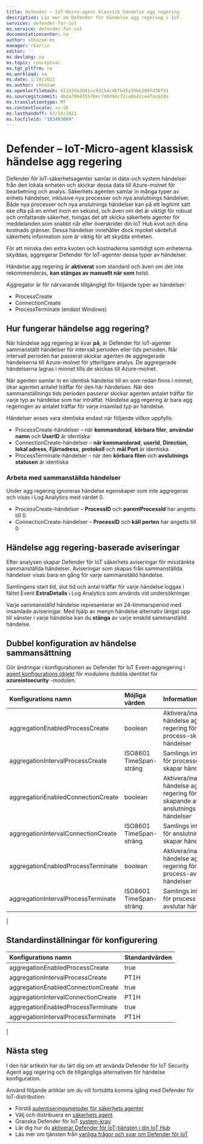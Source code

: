 ```yaml
---
title: Defender – IoT-Micro-agent klassisk händelse agg regering
description: Läs mer om Defender för händelse agg regering i IoT.
services: defender-for-iot
ms.service: defender-for-iot
documentationcenter: na
author: shhazam-ms
manager: rkarlin
editor: ''
ms.devlang: na
ms.topic: conceptual
ms.tgt_pltfrm: na
ms.workload: na
ms.date: 1/20/2021
ms.author: shhazam
ms.openlocfilehash: 01333da3041cc93154c46fb45a39bb209fd30f91
ms.sourcegitcommit: 4bda786435578ec7d6d94c72ca8642ce47ac628a
ms.translationtype: MT
ms.contentlocale: sv-SE
ms.lasthandoff: 03/16/2021
ms.locfileid: "103493089"
---
```

# <a name="defender-iot-micro-agent-classic-event-aggregation"></a>Defender – IoT-Micro-agent klassisk händelse agg regering

Defender för IoT-säkerhetsagenter samlar in data-och system händelser från den lokala enheten och skickar dessa data till Azure-molnet för bearbetning och analys. Säkerhets agenten samlar in många typer av enhets händelser, inklusive nya processer och nya anslutnings händelser. Både nya processer och nya anslutnings händelser kan på ett legitimt sätt ske ofta på en enhet inom en sekund, och även om det är viktigt för robust och omfattande säkerhet, tvingas det att skicka säkerhets agenter för meddelanden som snabbt når eller överskrider din IoT Hub kvot och dina kostnads gränser. Dessa händelser innehåller dock mycket värdefull säkerhets information som är viktig för att skydda enheten.

För att minska den extra kvoten och kostnaderna samtidigt som enheterna skyddas, aggregerar Defender för IoT-agenter dessa typer av händelser.

Händelse agg regering är **aktiverat** som standard och även om det inte rekommenderas, **kan stängas av manuellt när som** helst.

Aggregator är för närvarande tillgängligt för följande typer av händelser:

* ProcessCreate
* ConnectionCreate
* ProcessTerminate (endast Windows)

## <a name="how-does-event-aggregation-work"></a>Hur fungerar händelse agg regering?

När händelse agg regering är kvar **på**, är Defender för IoT-agenter sammanställt händelser för intervall perioden eller tids perioden.
När intervall perioden har passerat skickar agenten de aggregerade händelserna till Azure-molnet för ytterligare analys.
De aggregerade händelserna lagras i minnet tills de skickas till Azure-molnet.

När agenten samlar in en identisk händelse till en som redan finns i minnet, ökar agenten antalet träffar för den här händelsen. När den sammanställnings tids perioden passerar skickar agenten antalet träffar för varje typ av händelse som har inträffat. Händelse agg regering är bara agg regeringen av antalet träffar för varje insamlad typ av händelse.

Händelser anses vara identiska endast när följande villkor uppfylls:

* ProcessCreate-händelser – när **kommandorad**, **körbara filer**, **användar namn** och **UserID** är identiska
* ConnectionCreate-händelser – **när kommandorad**, **userId**, **Direction**, **lokal adress**, **Fjärradress**, **protokoll** och **mål Port** är identiska.
* ProcessTerminate-händelser – när den **körbara filen** och **avslutnings statusen** är identiska

### <a name="working-with-aggregated-events"></a>Arbeta med sammanställda händelser

Under agg regering ignoreras händelse egenskaper som inte aggregeras och visas i Log Analytics med värdet 0.

* ProcessCreate-händelser – **ProcessID** och **parentProcessId** har angetts till 0
* ConnectionCreate-händelser – **ProcessID** och **käll porten** har angetts till 0

## <a name="event-aggregation-based-alerts"></a>Händelse agg regering-baserade aviseringar

Efter analysen skapar Defender för IoT säkerhets aviseringar för misstänkta sammanställda händelser. Aviseringar som skapas från sammanställda händelser visas bara en gång för varje sammanställd händelse.

Samlingens start tid, slut tid och antal träffar för varje händelse loggas i fältet Event **ExtraDetails** i Log Analytics som används vid undersökningar.

Varje sammanställd händelse representerar en 24-timmarsperiod med insamlade aviseringar. Med hjälp av menyn händelse alternativ längst upp till vänster i varje händelse kan du **stänga** av varje enskild sammanställd händelse.

## <a name="event-aggregation-twin-configuration"></a>Dubbel konfiguration av händelse sammansättning

Gör ändringar i konfigurationen av Defender för IoT Event-aggregering i [agent konfigurations objekt](how-to-agent-configuration.md) för modulens dubbla identitet för **azureiotsecurity** -modulen.

| Konfigurations namn | Möjliga värden | Information | Kommentarer |
|:-----------|:---------------|:--------|:--------|
| aggregationEnabledProcessCreate | boolean | Aktivera/inaktivera händelse agg regering för process-skapa händelser |
| aggregationIntervalProcessCreate | ISO8601 TimeSpan-sträng | Samlings intervall för processen skapar händelser |
| aggregationEnabledConnectionCreate | boolean| Aktivera/inaktivera händelse agg regering för skapande av anslutnings händelser |
| aggregationIntervalConnectionCreate | ISO8601 TimeSpan-sträng | Samlings intervall för anslutning skapar händelser |
| aggregationEnabledProcessTerminate | boolean | Aktivera/inaktivera händelse agg regering för process-avsluta händelser | Endast Windows|
| aggregationIntervalProcessTerminate | ISO8601 TimeSpan-sträng | Samlings intervall för process avslutar händelser | Endast Windows|
|

## <a name="default-configurations-settings"></a>Standardinställningar för konfigurering

| Konfigurations namn | Standardvärden |
|:-----------|:---------------|
| aggregationEnabledProcessCreate | true |
| aggregationIntervalProcessCreate | PT1H|
| aggregationEnabledConnectionCreate | true |
| aggregationIntervalConnectionCreate | PT1H|
| aggregationEnabledProcessTerminate | true |
| aggregationIntervalProcessTerminate | PT1H|
|

## <a name="next-steps"></a>Nästa steg

I den här artikeln har du lärt dig om att använda Defender för IoT Security Agent agg regering och de tillgängliga alternativen för händelse konfiguration.

Använd följande artiklar om du vill fortsätta komma igång med Defender för IoT-distribution:

- Förstå [autentiseringsmetoder för säkerhets agenter](concept-security-agent-authentication-methods.md)
- Välj och distribuera en [säkerhets agent](how-to-deploy-agent.md)
- Granska Defender för IoT [system-krav](quickstart-system-prerequisites.md)
- Lär dig hur du [aktiverar Defender för IoT-tjänsten i din IoT Hub](quickstart-onboard-iot-hub.md)
- Läs mer om tjänsten från [vanliga frågor och svar om Defender för IoT](resources-frequently-asked-questions.md)
